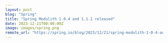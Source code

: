 ```yaml
---
layout: post
blog: "Spring"
title: "Spring Modulith 1.0.4 and 1.1.1 released"
date: 2023-12-21T00:00:00Z
image: images/spring.png
remote_url: "https://spring.io/blog/2023/12/21/spring-modulith-1-0-4-and-1-1-1-released"
---
```

